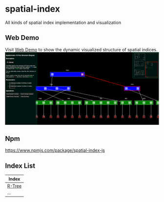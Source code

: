# spatial-index
All kinds of spatial index implementation and visualization

## Web Demo
Visit [Web Demo](https://wkgreat.github.io/spatial-index/) to show the dynamic visualized structure of spatial indices.
![R-Tree Demo](./docs/rtree_web_demo.png)


## Npm
https://www.npmjs.com/package/spatial-index-js

## Index List
| Index |
| --- |
| [R-Tree](packages\spatial-index\README.md) |
| ... |